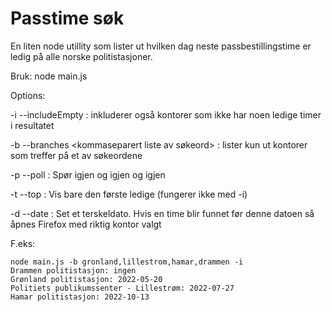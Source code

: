 # Passtime søk
En liten node utillity som lister ut hvilken dag neste passbestillingstime er ledig på alle norske politistasjoner.

Bruk:
node main.js

Options:

-i --includeEmpty : inkluderer også kontorer som ikke har noen ledige timer i resultatet


-b --branches <kommaseparert liste av søkeord> : lister kun ut kontorer som treffer på et av søkeordene


-p --poll : Spør igjen og igjen og igjen


-t --top : Vis bare den første ledige (fungerer ikke med -i)


-d --date : Set et terskeldato. Hvis en time blir funnet før denne datoen så åpnes Firefox med riktig kontor valgt

F.eks:
```
node main.js -b gronland,lillestrom,hamar,drammen -i
Drammen politistasjon: ingen
Grønland politistasjon: 2022-05-20
Politiets publikumssenter - Lillestrøm: 2022-07-27
Hamar politistasjon: 2022-10-13
```